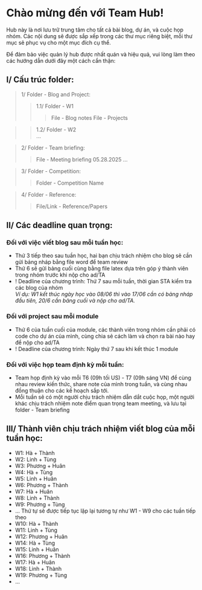 # Chào mừng đến với Team Hub!

Hub này là nơi lưu trữ trung tâm cho tất cả bài blog, dự án, và cuộc họp nhóm. Các nội dung sẽ được sắp xếp trong các thư mục riêng biệt, mỗi thư mục sẽ phục vụ cho một mục đích cụ thể.

Để đảm bảo việc quản lý hub được nhất quán và hiệu quả, vui lòng làm theo các hướng dẫn dưới đây một cách cẩn thận:<br/>

## I/ Cấu trúc folder:  
> 1/ Folder - Blog and Project: <br/>
>> 1.1/ Folder - W1
>>> File - Blog notes
>>> File - Projects 

>> 1.2/ Folder - W2 <br/>
>> ...

> 2/ Folder - Team briefing: <br/>
>> File - Meeting briefing 05.28.2025
>> ... <br/>

> 3/ Folder - Competition: <br/>
>> Folder - Competition Name  

> 4/ Folder - Reference:
>> File/Link - Reference/Papers

## II/ Các deadline quan trọng:
### Đối với việc viết blog sau mỗi tuần học: 
- Thứ 3 tiếp theo sau tuần học, hai bạn chịu trách nhiệm cho blog sẽ cần gửi bảng nháp bằng file word để team review
- Thứ 6 sẽ gửi bảng cuối cùng bằng file latex dựa trên góp ý thành viên trong nhóm trước khi nộp cho ad/TA
- ! Deadline của chương trình: Thứ 7 sau mỗi tuần, thời gian STA kiểm tra các blog của nhóm <br/>
*Ví dụ: W1 kết thúc ngày học vào 08/06 thì vào 17/06 cần có bảng nháp đầu tiên, 20/6 cần bảng cuối và nộp cho ad/TA.*

### Đối với project sau mỗi module
- Thứ 6 của tuần cuối của module, các thành viên trong nhóm cần phải có code cho dự án của mình, cùng chia sẻ cách làm và chọn ra bài nào hay để nộp cho ad/TA
- ! Deadline của chương trình: Ngày thứ 7 sau khi kết thúc 1 module

### Đối với việc họp team định kỳ mỗi tuần:
- Team họp định kỳ vào mỗi T6 (09h tối US) - T7 (09h sáng VN) để cùng nhau review kiến thức, share note của mình trong tuần, và cùng nhau đồng thuận cho các kế hoạch sắp tới. 
- Mỗi tuần sẽ có một người chịu trách nhiệm dẫn dắt cuộc họp, một người khác chịu trách nhiệm note điểm quan trọng team meeting, và lưu tại folder - Team briefing

## III/ Thành viên chịu trách nhiệm viết blog của mỗi tuần học:
- W1: Hà + Thành
- W2: Linh + Tùng
- W3: Phương + Huân
- W4: Hà + Tùng
- W5: Linh + Huân
- W6: Phương + Thành
- W7: Hà + Huân
- W8: Linh + Thành
- W9: Phương + Tùng 
- ... Thứ tự sẽ được tiếp tục lặp lại tương tự như W1 - W9 cho các tuần tiếp theo 
- W10: Hà + Thành
- W11: Linh + Tùng
- W12: Phương + Huân
- W14: Hà + Tùng
- W15: Linh + Huân
- W16: Phương + Thành
- W17: Hà + Huân
- W18: Linh + Thành
- W19: Phương + Tùng 
- ...